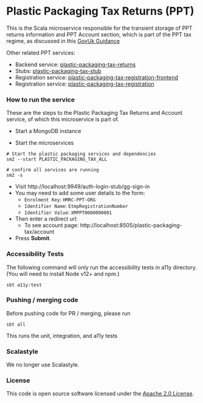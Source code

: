 # Plastic Packaging Tax Returns (PPT)

This is the Scala microservice responsible for the transient storage of PPT returns information and PPT Account section,
which is part of the PPT tax regime, as discussed in this [GovUk Guidance](https://www.gov.uk/government/publications/introduction-of-plastic-packaging-tax/plastic-packaging-tax)

Other related PPT services:
- Backend service: [plastic-packaging-tax-returns](https://github.com/hmrc/plastic-packaging-tax-returns)
- Stubs: [plastic-packaging-tax-stub](https://github.com/hmrc/plastic-packaging-tax-stub)
- Registration service: [plastic-packaging-tax-registration-frontend](https://github.com/hmrc/plastic-packaging-tax-registration-frontend)
- Registration service: [plastic-packaging-tax-registration](https://github.com/hmrc/plastic-packaging-tax-registration)

### How to run the service

These are the steps to the Plastic Packaging Tax Returns and Account service, of which this microservice is part of.

* Start a MongoDB instance

* Start the microservices

```
# Start the plastic packaging services and dependencies
sm2 --start PLASTIC_PACKAGING_TAX_ALL

# confirm all services are running
sm2 -s
```

* Visit http://localhost:9949/auth-login-stub/gg-sign-in
* You may need to add some user details to the form:
  * `Enrolment Key`: `HMRC-PPT-ORG`
  * `Identifier Name`: `EtmpRegistrationNumber`
  * `Identifier Value`: `XMPPT0000000001`
* Then enter a redirect url:
  * To see account page: http://localhost:8505/plastic-packaging-tax/account 
* Press **Submit**.

### Accessibility Tests

The following command will only run the accessibility tests in a11y directory.
(You will need to install Node v12+ and npm.)
```
sbt a11y:test
```

### Pushing / merging code

Before pushing code for PR / merging, please run
```
sbt all
```
This runs the unit, integration, and a11y tests

### Scalastyle

We no longer use Scalastyle.

### License

This code is open source software licensed under the [Apache 2.0 License]("http://www.apache.org/licenses/LICENSE-2.0.html").

